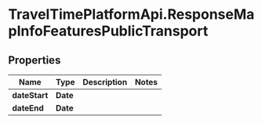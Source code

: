 # TravelTimePlatformApi.ResponseMapInfoFeaturesPublicTransport

## Properties
Name | Type | Description | Notes
------------ | ------------- | ------------- | -------------
**dateStart** | **Date** |  | 
**dateEnd** | **Date** |  | 


